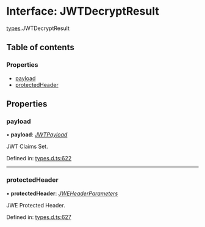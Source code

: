 # Interface: JWTDecryptResult

[types](../modules/types.md).JWTDecryptResult

## Table of contents

### Properties

- [payload](types.jwtdecryptresult.md#payload)
- [protectedHeader](types.jwtdecryptresult.md#protectedheader)

## Properties

### payload

• **payload**: [*JWTPayload*](types.jwtpayload.md)

JWT Claims Set.

Defined in: [types.d.ts:622](https://github.com/panva/jose/blob/v3.10.0/src/types.d.ts#L622)

___

### protectedHeader

• **protectedHeader**: [*JWEHeaderParameters*](types.jweheaderparameters.md)

JWE Protected Header.

Defined in: [types.d.ts:627](https://github.com/panva/jose/blob/v3.10.0/src/types.d.ts#L627)
